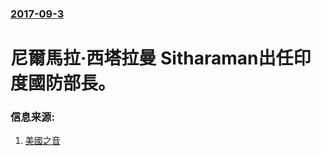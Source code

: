 ### [2017-09-3](/zh/news/2017/09/3/index.md)

##### 
# 尼爾馬拉·西塔拉曼 Sitharaman出任印度國防部長。 




### 信息来源:

1. [美國之音](https://www.voachinese.com/a/voanews-20170903-india-politics/4013371.html)
